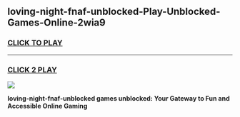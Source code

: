 
## loving-night-fnaf-unblocked-Play-Unblocked-Games-Online-2wia9
<h3>
<a href="https://premium76.site?title=loving-night-fnaf-unblocked&ref=25A">CLICK TO PLAY</a></h3>
<hr>

<h3>
<a href="https://premium76.site?title=loving-night-fnaf-unblocked&ref=25A">CLICK 2 PLAY</a>
  
</h3>

<a href="https://premium76.site?title=loving-night-fnaf-unblocked&ref=25A"><img src="https://clearcache.store/games.png"></a>


**loving-night-fnaf-unblocked games unblocked: Your Gateway to Fun and Accessible Online Gaming**
